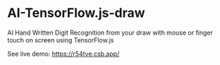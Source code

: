 # AI-TensorFlow.js-draw
AI Hand Written Digit Recognition from your draw with mouse or finger touch on screen using TensorFlow.js

See live demo:
https://r54tve.csb.app/
